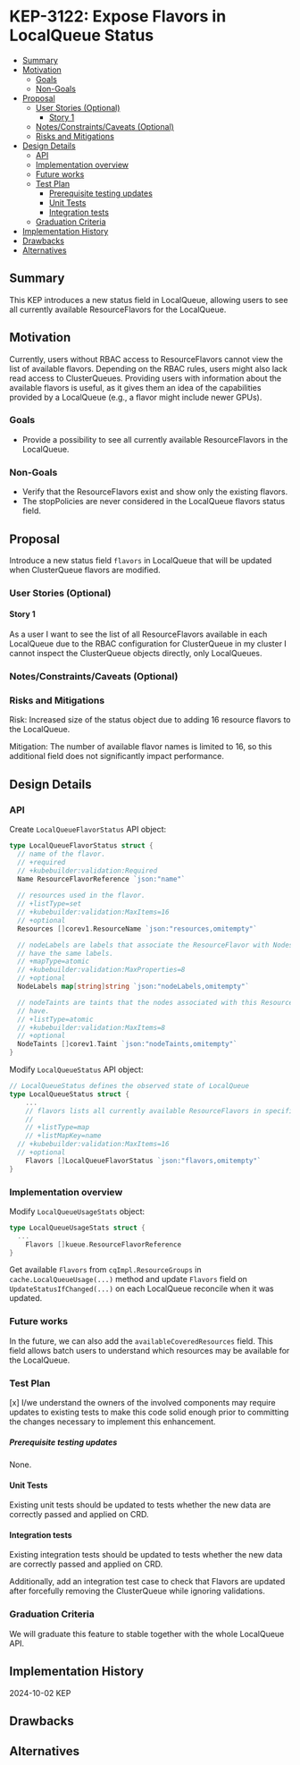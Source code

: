 # KEP-3122: Expose Flavors in LocalQueue Status

<!-- toc -->
- [Summary](#summary)
- [Motivation](#motivation)
  - [Goals](#goals)
  - [Non-Goals](#non-goals)
- [Proposal](#proposal)
  - [User Stories (Optional)](#user-stories-optional)
    - [Story 1](#story-1)
  - [Notes/Constraints/Caveats (Optional)](#notesconstraintscaveats-optional)
  - [Risks and Mitigations](#risks-and-mitigations)
- [Design Details](#design-details)
  - [API](#api)
  - [Implementation overview](#implementation-overview)
  - [Future works](#future-works)
  - [Test Plan](#test-plan)
      - [Prerequisite testing updates](#prerequisite-testing-updates)
    - [Unit Tests](#unit-tests)
    - [Integration tests](#integration-tests)
  - [Graduation Criteria](#graduation-criteria)
- [Implementation History](#implementation-history)
- [Drawbacks](#drawbacks)
- [Alternatives](#alternatives)
<!-- /toc -->

## Summary

This KEP introduces a new status field in LocalQueue, allowing users to see
all currently available ResourceFlavors for the LocalQueue.

## Motivation

Currently, users without RBAC access to ResourceFlavors cannot view the list
of available flavors. Depending on the RBAC rules, users might also lack read
access to ClusterQueues. Providing users with information about the available
flavors is useful, as it gives them an idea of the capabilities provided by
a LocalQueue (e.g., a flavor might include newer GPUs).

### Goals

- Provide a possibility to see all currently available ResourceFlavors in 
  the LocalQueue.

### Non-Goals

- Verify that the ResourceFlavors exist and show only the existing flavors.
- The stopPolicies are never considered in the LocalQueue flavors status field.

## Proposal

Introduce a new status field `flavors` in LocalQueue 
that will be updated when ClusterQueue flavors are modified.

### User Stories (Optional)

#### Story 1

As a user I want to see the list of all ResourceFlavors available in each LocalQueue 
due to the RBAC configuration for ClusterQueue in my cluster I cannot inspect the 
ClusterQueue objects directly, only LocalQueues.

### Notes/Constraints/Caveats (Optional)

### Risks and Mitigations

Risk: Increased size of the status object due to adding 16 resource flavors 
to the LocalQueue.

Mitigation: The number of available flavor names is limited to 16, so this 
additional field does not significantly impact performance.

## Design Details

### API

Create `LocalQueueFlavorStatus` API object:

```go
type LocalQueueFlavorStatus struct {
  // name of the flavor.
  // +required
  // +kubebuilder:validation:Required
  Name ResourceFlavorReference `json:"name"`
  
  // resources used in the flavor.
  // +listType=set
  // +kubebuilder:validation:MaxItems=16
  // +optional
  Resources []corev1.ResourceName `json:"resources,omitempty"`

  // nodeLabels are labels that associate the ResourceFlavor with Nodes that
  // have the same labels.
  // +mapType=atomic
  // +kubebuilder:validation:MaxProperties=8
  // +optional
  NodeLabels map[string]string `json:"nodeLabels,omitempty"`

  // nodeTaints are taints that the nodes associated with this ResourceFlavor
  // have.
  // +listType=atomic
  // +kubebuilder:validation:MaxItems=8
  // +optional
  NodeTaints []corev1.Taint `json:"nodeTaints,omitempty"`
}
```

Modify `LocalQueueStatus` API object:

```go
// LocalQueueStatus defines the observed state of LocalQueue
type LocalQueueStatus struct {
	...
	// flavors lists all currently available ResourceFlavors in specified ClusterQueue.
	//
	// +listType=map
	// +listMapKey=name
  // +kubebuilder:validation:MaxItems=16
  // +optional
	Flavors []LocalQueueFlavorStatus `json:"flavors,omitempty"`
}
```

### Implementation overview

Modify `LocalQueueUsageStats` object:

```go
type LocalQueueUsageStats struct {
  ...
	Flavors []kueue.ResourceFlavorReference
}
```

Get available `Flavors` from `cqImpl.ResourceGroups` in `cache.LocalQueueUsage(...)` 
method and update `Flavors` field on `UpdateStatusIfChanged(...)`
on each LocalQueue reconcile when it was updated.

### Future works

In the future, we can also add the `availableCoveredResources` field. This field allows 
batch users to understand which resources may be available for the LocalQueue.


### Test Plan

<!--
**Note:** *Not required until targeted at a release.*
The goal is to ensure that we don't accept enhancements with inadequate testing.

All code is expected to have adequate tests (eventually with coverage
expectations). Please adhere to the [Kubernetes testing guidelines][testing-guidelines]
when drafting this test plan.

[testing-guidelines]: https://git.k8s.io/community/contributors/devel/sig-testing/testing.md
-->

[x] I/we understand the owners of the involved components may require updates to
existing tests to make this code solid enough prior to committing the changes necessary
to implement this enhancement.

##### Prerequisite testing updates

<!--
Based on reviewers feedback describe what additional tests need to be added prior
implementing this enhancement to ensure the enhancements have also solid foundations.
-->

None.

#### Unit Tests

Existing unit tests should be updated to tests whether the new data are correctly
passed and applied on CRD.

#### Integration tests

Existing integration tests should be updated to tests whether the new data are correctly
passed and applied on CRD.

Additionally, add an integration test case to check that Flavors are updated after 
forcefully removing the ClusterQueue while ignoring validations.

### Graduation Criteria

We will graduate this feature to stable together with the whole LocalQueue API.

## Implementation History

2024-10-02 KEP

## Drawbacks

## Alternatives